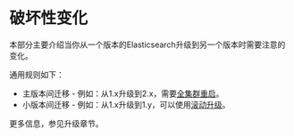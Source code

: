 # 破坏性变化

本部分主要介绍当你从一个版本的Elasticsearch升级到另一个版本时需要注意的变化。

通用规则如下：

* 主版本间迁移 - 例如：从1.x升级到2.x，需要[全集群重启](/setup/upgrading/full-cluster-restart-upgrade.md)。
* 小版本间迁移 - 例如：从1.x升级到1.y，可以使用[滚动升级](/setup/upgrading/rolling-upgrades.md)。

更多信息，参见升级章节。